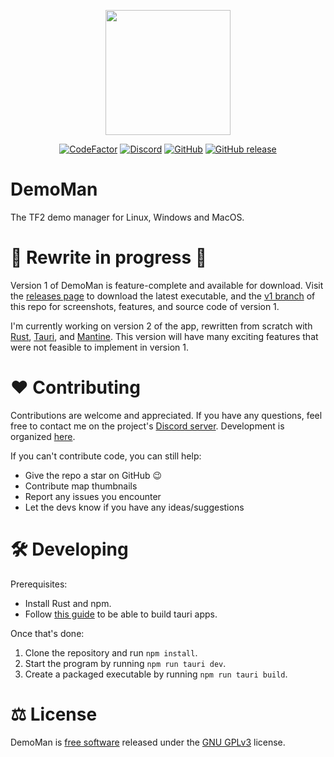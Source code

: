 <p align="center">
  <img src="https://raw.githubusercontent.com/narcha/demoman/main/githubassets/Banner.png"
       height="200">
</p>
<p align="center">
  <a href="https://www.codefactor.io/repository/github/narcha/demoman" alt="CodeFactor">
    <img alt="CodeFactor" src="https://img.shields.io/codefactor/grade/github/narcha/demoman?style=for-the-badge"></a>
  <a href="https://discord.gg/GduKxhYFhR">
    <img alt="Discord" src="https://img.shields.io/discord/966262251944292372?style=for-the-badge"></a>
  <a href="LICENSE.txt">
    <img alt="GitHub" src="https://img.shields.io/github/license/Narcha/Demoman?style=for-the-badge"></a>
  <a href="https://github.com/Narcha/DemoMan/releases/latest">
    <img alt="GitHub release" src="https://img.shields.io/github/v/release/narcha/demoman?include_prereleases&style=for-the-badge"></a>
</p>

# DemoMan

The TF2 demo manager for Linux, Windows and MacOS.

# 🚧 Rewrite in progress 🚧

Version 1 of DemoMan is feature-complete and available for download.
Visit the [releases page](https://github.com/Narcha/DemoMan/releases)
to download the latest executable,
and the [v1 branch](https://github.com/Narcha/DemoMan/tree/v1)
of this repo for screenshots, features, and source code of version 1.

I'm currently working on version 2 of the app, rewritten from scratch with
[Rust](https://www.rust-lang.org/),
[Tauri](https://tauri.app/), and
[Mantine](https://mantine.dev/).
This version will have many exciting features that were
not feasible to implement in version 1.

# ❤️ Contributing

Contributions are welcome and appreciated.
If you have any questions, feel free to contact me
on the project's [Discord server](https://discord.gg/GduKxhYFhR).
Development is organized [here](https://github.com/users/Narcha/projects/2).

If you can't contribute code, you can still help:

- Give the repo a star on GitHub 😉
- Contribute map thumbnails
- Report any issues you encounter
- Let the devs know if you have any ideas/suggestions

# 🛠️ Developing

Prerequisites:

- Install Rust and npm.
- Follow [this guide](https://tauri.app/v1/guides/getting-started/prerequisites) to be able to build tauri apps.

Once that's done:

1. Clone the repository and run `npm install`.
2. Start the program by running `npm run tauri dev`.
3. Create a packaged executable by running `npm run tauri build`.

# ⚖️ License

DemoMan is [free software](https://www.gnu.org/philosophy/free-sw.html) released under the [GNU GPLv3](LICENSE.txt) license.
